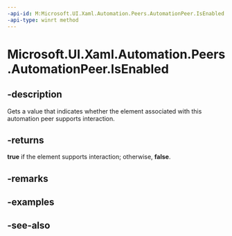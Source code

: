 ```yaml
---
-api-id: M:Microsoft.UI.Xaml.Automation.Peers.AutomationPeer.IsEnabled
-api-type: winrt method
---
```


<!-- Method syntax
public bool IsEnabled()
-->

# Microsoft.UI.Xaml.Automation.Peers.AutomationPeer.IsEnabled

## -description
Gets a value that indicates whether the element associated with this automation peer supports interaction.

## -returns
**true** if the element supports interaction; otherwise, **false**.

## -remarks

## -examples

## -see-also
